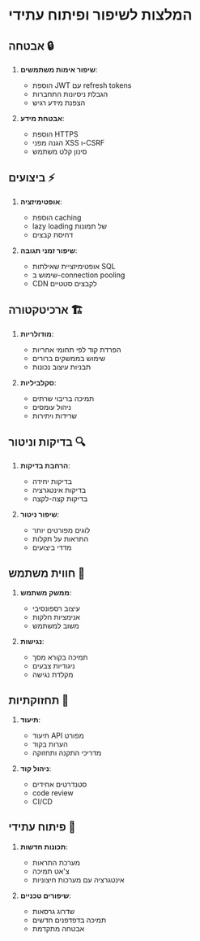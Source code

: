 # המלצות לשיפור ופיתוח עתידי

## אבטחה 🔒
1. **שיפור אימות משתמשים**:
   - הוספת JWT עם refresh tokens
   - הגבלת ניסיונות התחברות
   - הצפנת מידע רגיש

2. **אבטחת מידע**:
   - הוספת HTTPS
   - הגנה מפני XSS ו-CSRF
   - סינון קלט משתמש

## ביצועים ⚡
1. **אופטימיזציה**:
   - הוספת caching
   - lazy loading של תמונות
   - דחיסת קבצים

2. **שיפור זמני תגובה**:
   - אופטימיזציית שאילתות SQL
   - שימוש ב-connection pooling
   - CDN לקבצים סטטיים

## ארכיטקטורה 🏗️
1. **מודולריות**:
   - הפרדת קוד לפי תחומי אחריות
   - שימוש בממשקים ברורים
   - תבניות עיצוב נכונות

2. **סקלביליות**:
   - תמיכה בריבוי שרתים
   - ניהול עומסים
   - שרידות ויתירות

## בדיקות וניטור 🔍
1. **הרחבת בדיקות**:
   - בדיקות יחידה
   - בדיקות אינטגרציה
   - בדיקות קצה-לקצה

2. **שיפור ניטור**:
   - לוגים מפורטים יותר
   - התראות על תקלות
   - מדדי ביצועים

## חווית משתמש 👥
1. **ממשק משתמש**:
   - עיצוב רספונסיבי
   - אנימציות חלקות
   - משוב למשתמש

2. **נגישות**:
   - תמיכה בקורא מסך
   - ניגודיות צבעים
   - מקלדת נגישה

## תחזוקתיות 🔧
1. **תיעוד**:
   - תיעוד API מפורט
   - הערות בקוד
   - מדריכי התקנה ותחזוקה

2. **ניהול קוד**:
   - סטנדרטים אחידים
   - code review
   - CI/CD

## פיתוח עתידי 🚀
1. **תכונות חדשות**:
   - מערכת התראות
   - צ'אט תמיכה
   - אינטגרציה עם מערכות חיצוניות

2. **שיפורים טכניים**:
   - שדרוג גרסאות
   - תמיכה בדפדפנים חדשים
   - אבטחה מתקדמת 